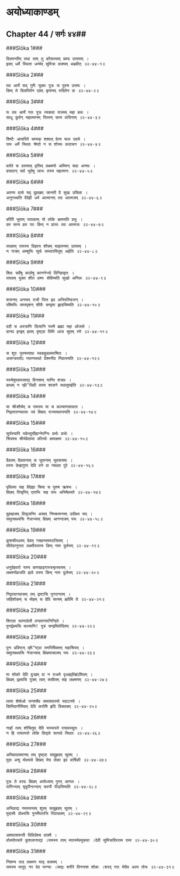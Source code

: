 अयोध्याकाण्डम्
===============================


## Chapter 44  / सर्गः ४४##


###Slōka 1###


    विलपन्तीम् तथा ताम् तु कौसल्याम् प्रमद उत्तमाम् ।
    इदम् धर्मे स्थिता धर्म्यम् सुमित्रा वाक्यम् अब्रवीत् ॥२-४४-१॥


###Slōka 2###


    तव आर्ये सद् गुणैः युक्तः पुत्रः स पुरुष उत्तमः ।
    किम् ते विलपितेन एवम् कृपणम् रुदितेन वा ॥२-४४-२॥


###Slōka 3###


    यः तव आर्ये गतः पुत्रः त्यक्त्वा राज्यम् महा बलः ।
    साधु कुर्वन् महात्मानम् पितरम् सत्य वादिनाम् ॥२-४४-३॥


###Slōka 4###


    शिष्टैः आचरिते सम्यक् शश्वत् प्रेत्य फल उदये ।
    रामः धर्मे स्थितः श्रेष्ठो न स शोच्यः कदाचन ॥२-४४-४॥


###Slōka 5###


    वर्तते च उत्तमाम् वृत्तिम् लक्ष्मणो अस्मिन् सदा अनघः ।
    दयावान् सर्व भूतेषु लाभः तस्य महात्मनः ॥२-४४-५॥


###Slōka 6###


    अरण्य वासे यद् दुह्खम् जानती वै सुख उचिता ।
    अनुगच्चति वैदेही धर्म आत्मानम् तव आत्मजम् ॥२-४४-६॥


###Slōka 7###


    कीर्ति भूताम् पताकाम् यो लोके भ्रामयति प्रभुः ।
    दम सत्य व्रत परः किम् न प्राप्तः तव आत्मजः ॥२-४४-७॥


###Slōka 8###


    व्यक्तम् रामस्य विज्ञाय शौचम् माहात्म्यम् उत्तमम् ।
    न गात्रम् अम्शुभिः सूर्यः सम्तापयितुम् अर्हति ॥२-४४-८॥


###Slōka 9###


    शिवः सर्वेषु कालेषु काननेभ्यो विनिह्सृतः ।
    राघवम् युक्त शीत उष्णः सेविष्यति सुखो अनिलः ॥२-४४-९॥


###Slōka 10###


    शयानम् अनघम् रात्रौ पिता इव अभिपरिष्वजन् ।
    रश्मिभिः सम्स्पृशन् शीतैः चन्द्रमा ह्लादयिष्यति ॥२-४४-१०॥


###Slōka 11###


    ददौ च अस्त्राणि दिव्यानि यस्मै ब्रह्मा महा ओजसे ।
    दानव इन्द्रम् हतम् दृष्ट्वा तिमि ध्वज सुतम् रणे ॥२-४४-११॥


###Slōka 12###


    स शूरः पुरुषव्याघ्रः स्वबाहुबलमाश्रितः ।
    असन्त्रस्तोऽ प्यरण्यस्थो वेश्मनीव निवत्स्यति ॥२-४४-१२॥


###Slōka 13###


    यस्येषुपदमासाद्य विनाशम् यान्ति शत्रवः ।
    कथम् न प्R^थिवी तस्य शासने स्थातुमर्हति ॥२-४४-१३॥


###Slōka 14###


    या श्रीःशौर्यम् च रामस्य या च कल्याणसत्वता ।
    निवृत्तारण्यवासः स्वं क्षिप्रम् राज्यमवाप्स्यति ॥२-४४-१४॥


###Slōka 15###


    सूर्यस्यापि भवेत्सूर्योह्यग्नेरग्निः प्रभोः प्रभोः ।
    श्रियश्च श्रीर्भवेदग्र्या कीर्त्याः क्षमाक्षमा ॥२-४४-१५॥


###Slōka 16###


    दैवतम् दैवतानाम् च भूतानाम् भूतसत्तमः ।
    तस्य केह्यगुणा देवि वने वा प्यथवा पुरे ॥२-४४-१६॥


###Slōka 17###


    पृथिव्या सह वैदेह्या श्रिया च पुरुष ऋषभः ।
    क्षिप्रम् तिसृभिर् एताभिः सह रामः अभिषेक्ष्यते ॥२-४४-१७॥


###Slōka 18###


    दुह्खजम् विसृजन्ति अस्रम् निष्क्रामन्तम् उदीक्ष्य यम् ।
    समुत्स्रक्ष्यसि नेत्राभ्याम् क्षिप्रम् आनन्दजम् पयः ॥२-४४-१८॥


###Slōka 19###


    कुशचीरधरम् देवम् गच्छन्तमपराजितम् ।
    सीतेवानुगता लक्ष्मीस्तस्य किम् नाम दुर्लभम् ॥२-४४-१९॥


###Slōka 20###


    धनुर्ग्रहवरो यस्य बाणखड्गास्त्रभृत्स्वयम् ।
    लक्ष्मणोव्रजति ह्यग्रे तस्य किम् नाम दुर्लभम् ॥२-४४-२०॥


###Slōka 21###


    निवृत्तवनवासम् तम् द्रष्टासि पुनरागतम् ।
    जहिशोकम् च मोहम् च देवि सत्यम् ब्रवीमि ते ॥२-४४-२१॥


###Slōka 22###


    शिरसा चरणावेतौ वन्दमानमनिन्दिते ।
    पुनर्द्रक्ष्यसि कल्याणि! पुत्रं चन्द्रमिवोदितम् ॥२-४४-२२॥


###Slōka 23###


    पुनः प्रविष्टम् द्R^ष्ट्वा तमभिषिक्तम् महाश्रियम् ।
    समुत्स्रक्ष्यसि नेत्राभ्याम् क्षिप्रमान्न्दजम् पयः ॥२-४४-२३॥


###Slōka 24###


    मा शोको देवि दुःखम् वा न राअमे दृअह्य्RWऽशिवम् ।
    क्षिप्रम् द्रक्ष्यसि पुत्रम् त्वम् ससीतम् सह लक्ष्मणम् ॥२-४४-२४॥


###Slōka 25###


    त्वया शेषोओ जनश्चैव समाश्वास्यो यदाऽनघे ।
    किमिदानीमिदम् देवि करोषि हृदि विक्लबम् ॥२-४४-२५॥


###Slōka 26###


    नार्हा त्वम् शोचितुम् देवि यस्यास्ते राघवस्सुतः ।
    न हि रामात्परो लोके विद्यते सत्पथे स्थितः ॥२-४४-२६॥


###Slōka 27###


    अभिवादयमानम् तम् दृष्ट्वा ससुहृदम् सुतम् ।
    मुदा अश्रु मोक्ष्यसे क्षिप्रम् मेघ लेका इव वार्षिकी ॥२-४४-२७॥


###Slōka 28###


    पुत्रः ते वरदः क्षिप्रम् अयोध्याम् पुनर् आगतः ।
    पाणिभ्याम् मृदुपीनाभ्याम् चरणौ पीडयिष्यति ॥२-४४-२८॥


###Slōka 29###


    अभिवाद्य नमस्यन्तम् शूरम् ससुहृदम् सुतम् ।
    मुदास्रैः प्रोक्ष्यसि पुनर्मेघराजि रिवाचलम् ॥२-४४-२९॥


###Slōka 30###


    आश्वासयन्ती विविधैश्च वाक्यै ।
    र्वाक्योपचारे कुशलानाद्या ।रामस्य ताम् मातरमेवमुक्त्वा ।देवी सुमित्राविरराम रामा ॥२-४४-३०॥


###Slōka 31###


    निशम्य तल् लक्ष्मण मातृ वाक्यम् ।
    रामस्य मातुर् नर देव पत्न्याः ।सद्यः शरीरे विननाश शोकः ।शरद् गतः मेघैव अल्प तोयः ॥२-४४-३१॥



